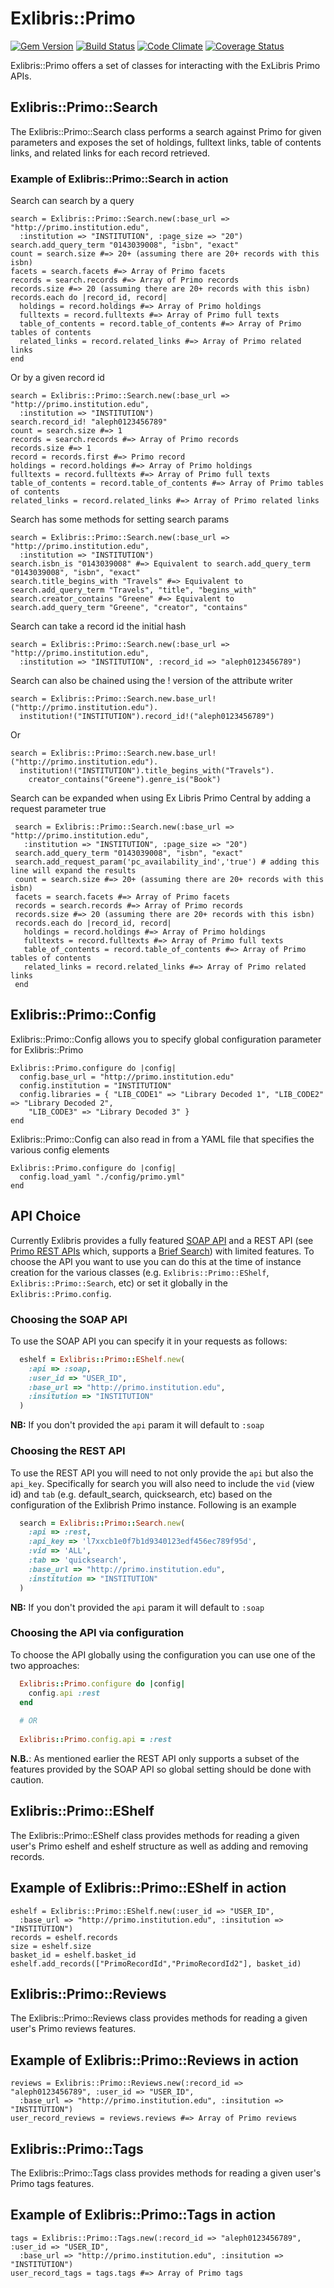 # Exlibris::Primo
[![Gem Version](https://badge.fury.io/rb/exlibris-primo.png)](http://badge.fury.io/rb/exlibris-primo)
[![Build Status](https://api.travis-ci.org/NYULibraries/exlibris-primo.png?branch=master)](https://travis-ci.org/NYULibraries/exlibris-primo)
[![Code Climate](https://codeclimate.com/github/NYULibraries/exlibris-primo.png)](https://codeclimate.com/github/NYULibraries/exlibris-primo)
[![Coverage Status](https://coveralls.io/repos/github/NYULibraries/exlibris-primo/badge.svg?branch=master)](https://coveralls.io/github/NYULibraries/exlibris-primo?branch=master)

Exlibris::Primo offers a set of classes for interacting with the ExLibris Primo APIs.

## Exlibris::Primo::Search
The Exlibris::Primo::Search class performs a search against Primo for given parameters
and exposes the set of holdings, fulltext links, table of contents links, and related links for each record retrieved.

### Example of Exlibris::Primo::Search in action
Search can search by a query

    search = Exlibris::Primo::Search.new(:base_url => "http://primo.institution.edu",
      :institution => "INSTITUTION", :page_size => "20")
    search.add_query_term "0143039008", "isbn", "exact"
    count = search.size #=> 20+ (assuming there are 20+ records with this isbn)
    facets = search.facets #=> Array of Primo facets
    records = search.records #=> Array of Primo records
    records.size #=> 20 (assuming there are 20+ records with this isbn)
    records.each do |record_id, record|
      holdings = record.holdings #=> Array of Primo holdings
      fulltexts = record.fulltexts #=> Array of Primo full texts
      table_of_contents = record.table_of_contents #=> Array of Primo tables of contents
      related_links = record.related_links #=> Array of Primo related links
    end

Or by a given record id

    search = Exlibris::Primo::Search.new(:base_url => "http://primo.institution.edu",
      :institution => "INSTITUTION")
    search.record_id! "aleph0123456789"
    count = search.size #=> 1
    records = search.records #=> Array of Primo records
    records.size #=> 1
    record = records.first #=> Primo record
    holdings = record.holdings #=> Array of Primo holdings
    fulltexts = record.fulltexts #=> Array of Primo full texts
    table_of_contents = record.table_of_contents #=> Array of Primo tables of contents
    related_links = record.related_links #=> Array of Primo related links

Search has some methods for setting search params

    search = Exlibris::Primo::Search.new(:base_url => "http://primo.institution.edu",
      :institution => "INSTITUTION")
    search.isbn_is "0143039008" #=> Equivalent to search.add_query_term "0143039008", "isbn", "exact"
    search.title_begins_with "Travels" #=> Equivalent to search.add_query_term "Travels", "title", "begins_with"
    search.creator_contains "Greene" #=> Equivalent to search.add_query_term "Greene", "creator", "contains"

Search can take a record id the initial hash

    search = Exlibris::Primo::Search.new(:base_url => "http://primo.institution.edu",
      :institution => "INSTITUTION", :record_id => "aleph0123456789")

Search can also be chained using the ! version of the attribute writer

    search = Exlibris::Primo::Search.new.base_url!("http://primo.institution.edu").
      institution!("INSTITUTION").record_id!("aleph0123456789")

Or

    search = Exlibris::Primo::Search.new.base_url!("http://primo.institution.edu").
      institution!("INSTITUTION").title_begins_with("Travels").
        creator_contains("Greene").genre_is("Book")

Search can be expanded when using Ex Libris Primo Central by adding a request parameter true

     search = Exlibris::Primo::Search.new(:base_url => "http://primo.institution.edu",
       :institution => "INSTITUTION", :page_size => "20")
     search.add_query_term "0143039008", "isbn", "exact"
     search.add_request_param('pc_availability_ind','true') # adding this line will expand the results
     count = search.size #=> 20+ (assuming there are 20+ records with this isbn)
     facets = search.facets #=> Array of Primo facets
     records = search.records #=> Array of Primo records
     records.size #=> 20 (assuming there are 20+ records with this isbn)
     records.each do |record_id, record|
       holdings = record.holdings #=> Array of Primo holdings
       fulltexts = record.fulltexts #=> Array of Primo full texts
       table_of_contents = record.table_of_contents #=> Array of Primo tables of contents
       related_links = record.related_links #=> Array of Primo related links
     end



## Exlibris::Primo::Config
Exlibris::Primo::Config allows you to specify global configuration parameter for Exlibris::Primo

    Exlibris::Primo.configure do |config|
      config.base_url = "http://primo.institution.edu"
      config.institution = "INSTITUTION"
      config.libraries = { "LIB_CODE1" => "Library Decoded 1", "LIB_CODE2" => "Library Decoded 2",
        "LIB_CODE3" => "Library Decoded 3" }
    end

Exlibris::Primo::Config can also read in from a YAML file that specifies the various config elements

    Exlibris::Primo.configure do |config|
      config.load_yaml "./config/primo.yml"
    end

## API Choice    
Currently Exlibris provides a fully featured [SOAP API](https://developers.exlibrisgroup.com/primo/apis/webservices/soap) 
and a REST API (see [Primo REST APIs](https://developers.exlibrisgroup.com/primo/apis/webservices/rest) which, supports
a [Brief Search](https://developers.exlibrisgroup.com/primo/apis/search/GET/AnSF56/p3aKzRujr9pj8qtyT3YiaSYVA/f5643222-bb88-4f3d-b2d6-5029e527c515)) 
with limited features.  To choose the API you want to use you can do this at the time of instance creation for the 
various classes (e.g.  `Exlibris::Primo::EShelf`, `Exlibris::Primo::Search`, etc) or set it globally in the `Exlibris::Primo.config`.  


### Choosing the SOAP API
To use the SOAP API you can specify it in your requests as follows:
```ruby
  eshelf = Exlibris::Primo::EShelf.new(
    :api => :soap,
    :user_id => "USER_ID",
    :base_url => "http://primo.institution.edu", 
    :insitution => "INSTITUTION"
  )
```
__NB:__ If you don't provided the `api` param it will default to `:soap`  

### Choosing the REST API
To use the REST API you will need to not only provide the `api` but also the `api_key`.  Specifically for search you 
will also need to include the `vid` (view id) and `tab` (e.g. default_search, quicksearch, etc) based on the configuration 
of the Exlibrish Primo instance.  Following is an example
```ruby
  search = Exlibris::Primo::Search.new(
    :api => :rest,
    :api_key => 'l7xxcb1e0f7b1d9340123edf456ec789f95d',
    :vid => 'ALL',
    :tab => 'quicksearch',
    :base_url => "http://primo.institution.edu",
    :institution => "INSTITUTION"
  )
```
__NB:__ If you don't provided the `api` param it will default to `:soap`  

### Choosing the API via configuration
To choose the API globally using the configuration you can use one of the two approaches:

```ruby
  Exlibris::Primo.configure do |config|
    config.api :rest
  end
    
  # OR
 
  Exlibris::Primo.config.api = :rest
```

__N.B.__: As mentioned earlier the REST API only supports a subset of the features provided by the SOAP API so global 
setting should be done with caution. 


## Exlibris::Primo::EShelf
The Exlibris::Primo::EShelf class provides methods for reading a given user's Primo eshelf
and eshelf structure as well as adding and removing records.

## Example of Exlibris::Primo::EShelf in action
    eshelf = Exlibris::Primo::EShelf.new(:user_id => "USER_ID",
      :base_url => "http://primo.institution.edu", :insitution => "INSTITUTION")
    records = eshelf.records
    size = eshelf.size
    basket_id = eshelf.basket_id
    eshelf.add_records(["PrimoRecordId","PrimoRecordId2"], basket_id)

## Exlibris::Primo::Reviews
The Exlibris::Primo::Reviews class provides methods for reading a given user's Primo reviews
features.

## Example of Exlibris::Primo::Reviews in action
    reviews = Exlibris::Primo::Reviews.new(:record_id => "aleph0123456789", :user_id => "USER_ID",
      :base_url => "http://primo.institution.edu", :insitution => "INSTITUTION")
    user_record_reviews = reviews.reviews #=> Array of Primo reviews

## Exlibris::Primo::Tags
The Exlibris::Primo::Tags class provides methods for reading a given user's Primo tags
features.

## Example of Exlibris::Primo::Tags in action
    tags = Exlibris::Primo::Tags.new(:record_id => "aleph0123456789", :user_id => "USER_ID",
      :base_url => "http://primo.institution.edu", :insitution => "INSTITUTION")
    user_record_tags = tags.tags #=> Array of Primo tags
